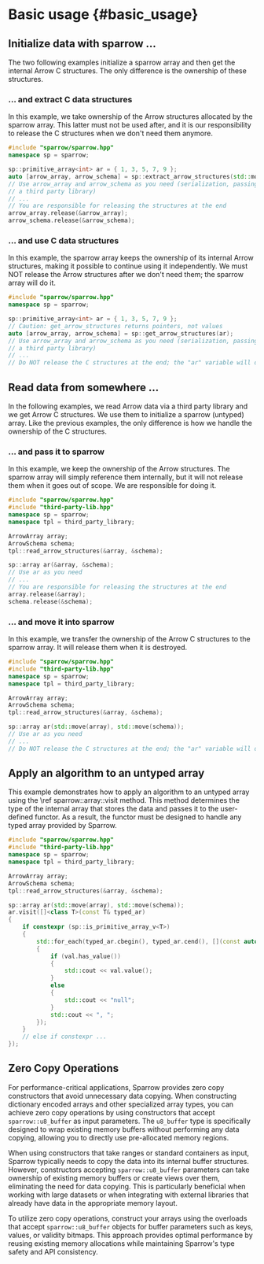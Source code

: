 Basic usage               {#basic_usage}
===========

Initialize data with sparrow ...
--------------------------------

The two following examples initialize a sparrow array and then get the
internal Arrow C structures. The only difference is the ownership of
these structures.

### ... and extract C data structures

In this example, we take ownership of the Arrow structures allocated
by the sparrow array. This latter must not be used after, and it is our
responsibility to release the C structures when we don't need them anymore.

```cpp
#include "sparrow/sparrow.hpp"
namespace sp = sparrow;

sp::primitive_array<int> ar = { 1, 3, 5, 7, 9 };
auto [arrow_array, arrow_schema] = sp::extract_arrow_structures(std::move(ar));
// Use arrow_array and arrow_schema as you need (serialization, passing them to
// a third party library)
// ...
// You are responsible for releasing the structures at the end
arrow_array.release(&arrow_array);
arrow_schema.release(&arrow_schema);
```

### ... and use C data structures

In this example, the sparrow array keeps the ownership of its internal Arrow
structures, making it possible to continue using it independently. We must
NOT release the Arrow structures after we don't need them; the sparrow array
will do it.

```cpp
#include "sparrow/sparrow.hpp"
namespace sp = sparrow;

sp::primitive_array<int> ar = { 1, 3, 5, 7, 9 };
// Caution: get_arrow_structures returns pointers, not values
auto [arrow_array, arrow_schema] = sp::get_arrow_structures(ar);
// Use arrow_array and arrow_schema as you need (serialization, passing them to
// a third party library)
// ...
// Do NOT release the C structures at the end; the "ar" variable will do it for you
```

Read data from somewhere ...
----------------------------

In the following examples, we read Arrow data via a third party library and we get
Arrow C structures. We use them to initialize a sparrow (untyped) array. Like the
previous examples, the only difference is how we handle the ownership of the C
structures.

### ... and pass it to sparrow

In this example, we keep the ownership of the Arrow structures. The sparrow array
will simply reference them internally, but it will not release them when it goes out
of scope. We are responsible for doing it.

```cpp
#include "sparrow/sparrow.hpp"
#include "third-party-lib.hpp"
namespace sp = sparrow;
namespace tpl = third_party_library;

ArrowArray array;
ArrowSchema schema;
tpl::read_arrow_structures(&array, &schema);

sp::array ar(&array, &schema);
// Use ar as you need
// ...
// You are responsible for releasing the structures at the end
array.release(&array);
schema.release(&schema);
```

### ... and move it into sparrow

In this example, we transfer the ownership of the Arrow C structures
to the sparrow array. It will release them when it is destroyed.

```cpp
#include "sparrow/sparrow.hpp"
#include "third-party-lib.hpp"
namespace sp = sparrow;
namespace tpl = third_party_library;

ArrowArray array;
ArrowSchema schema;
tpl::read_arrow_structures(&array, &schema);

sp::array ar(std::move(array), std::move(schema));
// Use ar as you need
// ...
// Do NOT release the C structures at the end; the "ar" variable will do it for you
```

Apply an algorithm to an untyped array
--------------------------------------

This example demonstrates how to apply an algorithm to an untyped array using the
\ref sparrow::array::visit method. This method determines the type of the internal array that
stores the data and passes it to the user-defined functor. As a result, the functor must
be designed to handle any typed array provided by Sparrow.

```cpp
#include "sparrow/sparrow.hpp"
#include "third-party-lib.hpp"
namespace sp = sparrow;
namespace tpl = third_party_library;

ArrowArray array;
ArrowSchema schema;
tpl::read_arrow_structures(&array, &schema);

sp::array ar(std::move(array), std::move(schema));
ar.visit([]<class T>(const T& typed_ar)
{
    if constexpr (sp::is_primitive_array_v<T>)
    {
        std::for_each(typed_ar.cbegin(), typed_ar.cend(), [](const auto& val)
        {
            if (val.has_value())
            {
                std::cout << val.value();
            }
            else
            {
                std::cout << "null";
            }
            std::cout << ", ";
        });
    }
    // else if constexpr ...
});
```

Zero Copy Operations
--------------------

For performance-critical applications, Sparrow provides zero copy constructors that avoid unnecessary data copying. When constructing dictionary encoded arrays and other specialized array types, you can achieve zero copy operations by using constructors that accept `sparrow::u8_buffer` as input parameters. The `u8_buffer` type is specifically designed to wrap existing memory buffers without performing any data copying, allowing you to directly use pre-allocated memory regions.

When using constructors that take ranges or standard containers as input, Sparrow typically needs to copy the data into its internal buffer structures. However, constructors accepting `sparrow::u8_buffer` parameters can take ownership of existing memory buffers or create views over them, eliminating the need for data copying. This is particularly beneficial when working with large datasets or when integrating with external libraries that already have data in the appropriate memory layout.

To utilize zero copy operations, construct your arrays using the overloads that accept `sparrow::u8_buffer` objects for buffer parameters such as keys, values, or validity bitmaps. This approach provides optimal performance by reusing existing memory allocations while maintaining Sparrow's type safety and API consistency.

